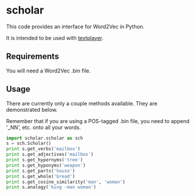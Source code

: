 # scholar
This code provides an interface for Word2Vec in Python.

It is intended to be used with [textplayer](https://github.com/kingjamesiv/textplayer).

## Requirements

You will need a Word2Vec .bin file.

## Usage

There are currently only a couple methods available. They are demonstrated below.

Remember that if you are using a POS-tagged .bin file, you need to append '_NN', etc. onto all your words.

```python
import scholar.scholar as sch
s = sch.Scholar()
print s.get_verbs('mailbox')
print s.get_adjectives('mailbox')
print s.get_hypernyms('tree')
print s.get_hyponyms('weapon')
print s.get_parts('house')
print s.get_whole('bread')
print s.get_cosine_similarity('man', 'woman')
print s.analogy('king -man woman')
```
